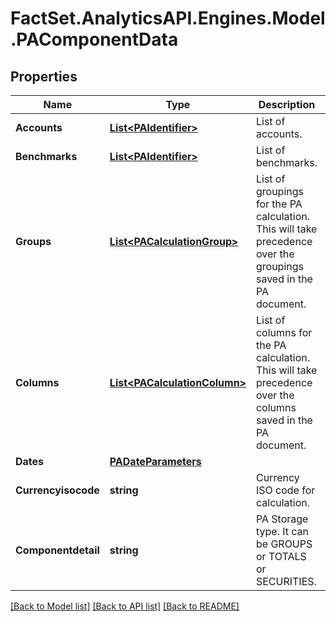 # FactSet.AnalyticsAPI.Engines.Model.PAComponentData

## Properties

Name | Type | Description | Notes
------------ | ------------- | ------------- | -------------
**Accounts** | [**List&lt;PAIdentifier&gt;**](PAIdentifier.md) | List of accounts. | [optional] 
**Benchmarks** | [**List&lt;PAIdentifier&gt;**](PAIdentifier.md) | List of benchmarks. | [optional] 
**Groups** | [**List&lt;PACalculationGroup&gt;**](PACalculationGroup.md) | List of groupings for the PA calculation. This will take precedence over the groupings saved in the PA document. | [optional] 
**Columns** | [**List&lt;PACalculationColumn&gt;**](PACalculationColumn.md) | List of columns for the PA calculation. This will take precedence over the columns saved in the PA document. | [optional] 
**Dates** | [**PADateParameters**](PADateParameters.md) |  | [optional] 
**Currencyisocode** | **string** | Currency ISO code for calculation. | [optional] 
**Componentdetail** | **string** | PA Storage type. It can be GROUPS or TOTALS or SECURITIES. | [optional] 

[[Back to Model list]](../README.md#documentation-for-models) [[Back to API list]](../README.md#documentation-for-api-endpoints) [[Back to README]](../README.md)

